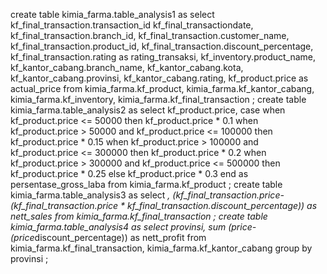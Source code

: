 create table kimia_farma.table_analysis1 as
  select
kf_final_transaction.transaction_id 
kf_final_transactiondate, kf_final_transaction.branch_id, kf_final_transaction.customer_name, kf_final_transaction.product_id, kf_final_transaction.discount_percentage, kf_final_transaction.rating as rating_transaksi, kf_inventory.product_name, kf_kantor_cabang.branch_name, kf_kantor_cabang.kota, kf_kantor_cabang.provinsi, kf_kantor_cabang.rating, kf_product.price as actual_price
from kimia_farma.kf_product, kimia_farma.kf_kantor_cabang, kimia_farma.kf_inventory, kimia_farma.kf_final_transaction
;
create table kimia_farma.table_analysis2 as
select
    kf_product.price,
    case
        when kf_product.price <= 50000 then kf_product.price * 0.1
        when kf_product.price > 50000 and kf_product.price <= 100000 then kf_product.price * 0.15
        when kf_product.price > 100000 and kf_product.price <= 300000 then kf_product.price * 0.2
        when kf_product.price > 300000 and kf_product.price <= 500000 then kf_product.price * 0.25
        else kf_product.price * 0.3
    end as persentase_gross_laba
from kimia_farma.kf_product
;
create table kimia_farma.table_analysis3 as
select *,
      (kf_final_transaction.price-(kf_final_transaction.price * kf_final_transaction.discount_percentage)) as nett_sales
      from kimia_farma.kf_final_transaction
;
create table kimia_farma.table_analysis4 as
select provinsi, sum (price-(price*discount_percentage)) as nett_profit
from kimia_farma.kf_final_transaction, kimia_farma.kf_kantor_cabang
group by provinsi
;
